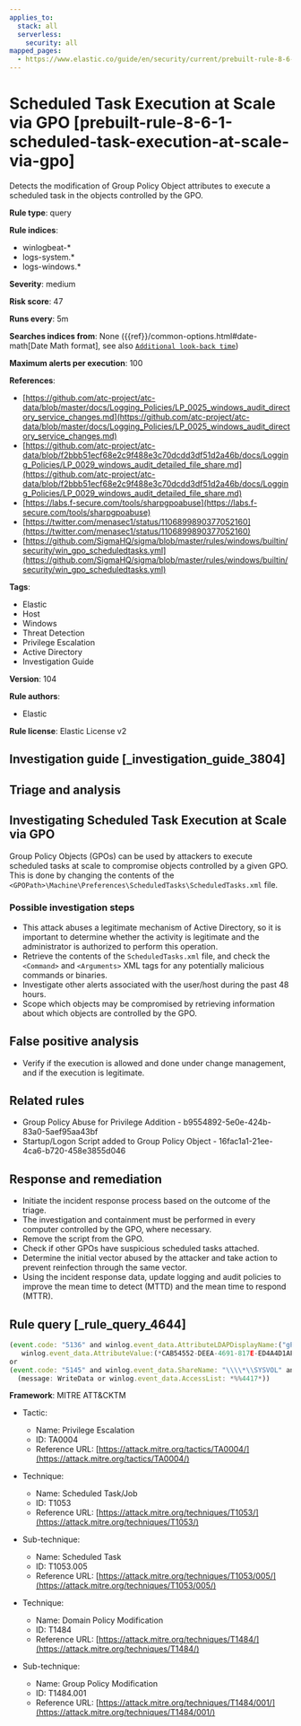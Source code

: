 ```yaml
---
applies_to:
  stack: all
  serverless:
    security: all
mapped_pages:
  - https://www.elastic.co/guide/en/security/current/prebuilt-rule-8-6-1-scheduled-task-execution-at-scale-via-gpo.html
---
```


# Scheduled Task Execution at Scale via GPO [prebuilt-rule-8-6-1-scheduled-task-execution-at-scale-via-gpo]

Detects the modification of Group Policy Object attributes to execute a scheduled task in the objects controlled by the GPO.

**Rule type**: query

**Rule indices**:

* winlogbeat-*
* logs-system.*
* logs-windows.*

**Severity**: medium

**Risk score**: 47

**Runs every**: 5m

**Searches indices from**: None ({{ref}}/common-options.html#date-math[Date Math format], see also [`Additional look-back time`](docs-content://solutions/security/detect-and-alert/create-detection-rule.md#rule-schedule))

**Maximum alerts per execution**: 100

**References**:

* [https://github.com/atc-project/atc-data/blob/master/docs/Logging_Policies/LP_0025_windows_audit_directory_service_changes.md](https://github.com/atc-project/atc-data/blob/master/docs/Logging_Policies/LP_0025_windows_audit_directory_service_changes.md)
* [https://github.com/atc-project/atc-data/blob/f2bbb51ecf68e2c9f488e3c70dcdd3df51d2a46b/docs/Logging_Policies/LP_0029_windows_audit_detailed_file_share.md](https://github.com/atc-project/atc-data/blob/f2bbb51ecf68e2c9f488e3c70dcdd3df51d2a46b/docs/Logging_Policies/LP_0029_windows_audit_detailed_file_share.md)
* [https://labs.f-secure.com/tools/sharpgpoabuse](https://labs.f-secure.com/tools/sharpgpoabuse)
* [https://twitter.com/menasec1/status/1106899890377052160](https://twitter.com/menasec1/status/1106899890377052160)
* [https://github.com/SigmaHQ/sigma/blob/master/rules/windows/builtin/security/win_gpo_scheduledtasks.yml](https://github.com/SigmaHQ/sigma/blob/master/rules/windows/builtin/security/win_gpo_scheduledtasks.yml)

**Tags**:

* Elastic
* Host
* Windows
* Threat Detection
* Privilege Escalation
* Active Directory
* Investigation Guide

**Version**: 104

**Rule authors**:

* Elastic

**Rule license**: Elastic License v2

## Investigation guide [_investigation_guide_3804]

## Triage and analysis

## Investigating Scheduled Task Execution at Scale via GPO

Group Policy Objects (GPOs) can be used by attackers to execute scheduled tasks at scale to compromise objects controlled by a given GPO. This is done by changing the contents of the `<GPOPath>\Machine\Preferences\ScheduledTasks\ScheduledTasks.xml` file.

### Possible investigation steps

- This attack abuses a legitimate mechanism of Active Directory, so it is important to determine whether the activity is legitimate and the administrator is authorized to perform this operation.
- Retrieve the contents of the `ScheduledTasks.xml` file, and check the `<Command>` and `<Arguments>` XML tags for any potentially malicious commands or binaries.
- Investigate other alerts associated with the user/host during the past 48 hours.
- Scope which objects may be compromised by retrieving information about which objects are controlled by the GPO.

## False positive analysis

- Verify if the execution is allowed and done under change management, and if the execution is legitimate.

## Related rules

- Group Policy Abuse for Privilege Addition - b9554892-5e0e-424b-83a0-5aef95aa43bf
- Startup/Logon Script added to Group Policy Object - 16fac1a1-21ee-4ca6-b720-458e3855d046

## Response and remediation

- Initiate the incident response process based on the outcome of the triage.
- The investigation and containment must be performed in every computer controlled by the GPO, where necessary.
- Remove the script from the GPO.
- Check if other GPOs have suspicious scheduled tasks attached.
- Determine the initial vector abused by the attacker and take action to prevent reinfection through the same vector.
- Using the incident response data, update logging and audit policies to improve the mean time to detect (MTTD) and the mean time to respond (MTTR).

## Rule query [_rule_query_4644]

```js
(event.code: "5136" and winlog.event_data.AttributeLDAPDisplayName:("gPCMachineExtensionNames" or "gPCUserExtensionNames") and
   winlog.event_data.AttributeValue:(*CAB54552-DEEA-4691-817E-ED4A4D1AFC72* and *AADCED64-746C-4633-A97C-D61349046527*))
or
(event.code: "5145" and winlog.event_data.ShareName: "\\\\*\\SYSVOL" and winlog.event_data.RelativeTargetName: *ScheduledTasks.xml and
  (message: WriteData or winlog.event_data.AccessList: *%%4417*))
```

**Framework**: MITRE ATT&CKTM

* Tactic:

    * Name: Privilege Escalation
    * ID: TA0004
    * Reference URL: [https://attack.mitre.org/tactics/TA0004/](https://attack.mitre.org/tactics/TA0004/)

* Technique:

    * Name: Scheduled Task/Job
    * ID: T1053
    * Reference URL: [https://attack.mitre.org/techniques/T1053/](https://attack.mitre.org/techniques/T1053/)

* Sub-technique:

    * Name: Scheduled Task
    * ID: T1053.005
    * Reference URL: [https://attack.mitre.org/techniques/T1053/005/](https://attack.mitre.org/techniques/T1053/005/)

* Technique:

    * Name: Domain Policy Modification
    * ID: T1484
    * Reference URL: [https://attack.mitre.org/techniques/T1484/](https://attack.mitre.org/techniques/T1484/)

* Sub-technique:

    * Name: Group Policy Modification
    * ID: T1484.001
    * Reference URL: [https://attack.mitre.org/techniques/T1484/001/](https://attack.mitre.org/techniques/T1484/001/)




